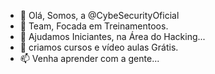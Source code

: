 - 👋 Olá, Somos, a @CybeSecurityOficial
- 👀 Team, Focada em Treinamentoos.
- 🌱 Ajudamos Iniciantes, na Área do Hacking...
- 💞️ criamos cursos e vídeo aulas Grátis.
- 📫 Venha aprender com a gente...

<!---
CybeSecurityOficial/CybeSecurityOficial is a ✨ special ✨ repository because its `README.md` (this file) appears on your GitHub profile.
You can click the Preview link to take a look at your changes.
--->
